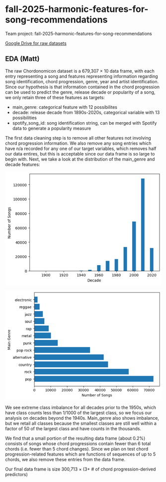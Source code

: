 # fall-2025-harmonic-features-for-song-recommendations
Team project: fall-2025-harmonic-features-for-song-recommendations

[Google Drive for raw datasets](https://drive.google.com/drive/folders/1wQqr2Wh-QhNbvWzvqfjFSGo5dHFz1YxF?usp=drive_link)


## EDA (Matt)

The raw Chordonomicon dataset is a 679,307 $\times$ 10 data frame, with each entry representing a song and features representing information regarding song identification, chord progression, genre, year and artist identification. Since our hypothesis is that information contained in the chord progression can be used to predict the genre, release decade or popularity of a song, we only retain three of these features as targets:
* main_genre: categorical feature with 12 possibilites
* decade: release decade from 1890s-2020s, categorical variable with 13 possibilities
* spotify_song_id: song identification string, can be merged with Spotify data to generate a popularity measure

The first data cleaning step is to remove all other features not involving chord progression information. We also remove any song entries which have n/a recorded for any one of our target variables, which removes half our data entires, but this is acceptable since our data frame is so large to begin with. Next, we take a look at the distribution of the main_genre and decade features:

<p align="center">
  <img src="data/decades.png" width="600" alt="Logo" />
</p>

<p align="center">
  <img src="data/genres.png" width="600" alt="Logo" />
</p>

We see extreme class imbalance for all decades prior to the 1950s, which have class counts less than 1/1000 of the largest class, so we focus our analysis on decades beyond the 1940s. Main_genre also shows imbalance, but we retail all classes because the smallest classes are still well within a factor of 50 of the largest class and have counts in the thousands. 

We find that a small portion of the resulting data frame (about 0.2%) consists of songs whose chord progressions contain fewer than 6 total chords (i.e. fewer than 5 chord changes). Since we plan on test chord progression-related features which are functions of sequences of up to 5 chords, we also remove these entries from the data frame. 

Our final data frame is size 300,713 $\times$ (3+ # of chord progression-derived predictors)